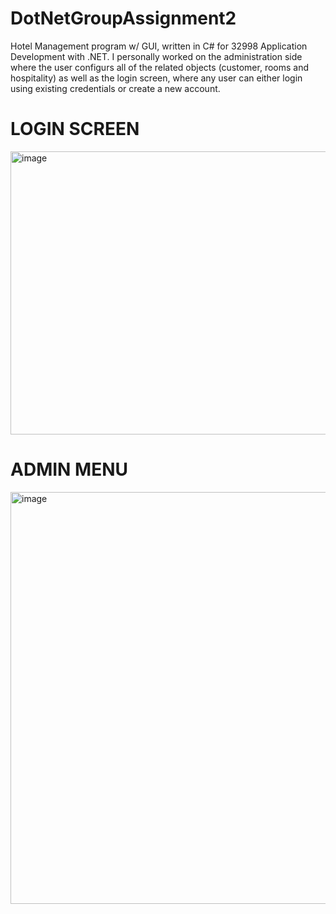 # DotNetGroupAssignment2

Hotel Management program w/ GUI, written in C# for 32998 Application Development with .NET. I personally worked on the administration side where the user configurs all of the related objects (customer, rooms and hospitality) as well as the login screen, where any user can either login using existing credentials or create a new account.

# LOGIN SCREEN
<img width="771" height="453" alt="image" src="https://github.com/user-attachments/assets/cdf68b0b-dffc-4fcf-898f-671e1611e362" />

# ADMIN MENU

<img width="644" height="659" alt="image" src="https://github.com/user-attachments/assets/c9b2fc55-586f-4e01-aea5-d47d9490210b" />
